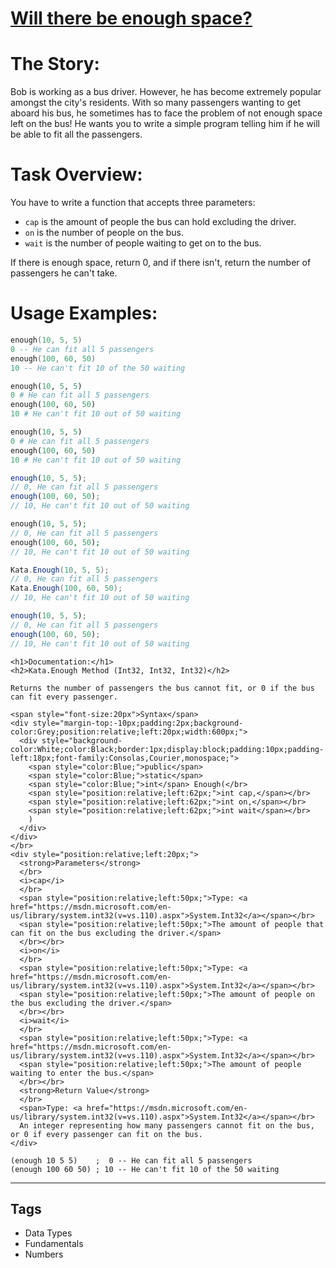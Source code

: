 # [Will there be enough space?](https://www.codewars.com/kata/5875b200d520904a04000003)

<h1>The Story:</h1>
Bob is working as a bus driver. However, he has become extremely popular amongst the city's residents. With so many passengers wanting to get aboard his bus, he sometimes has to face the problem of not enough space left on the bus! He wants you to write a simple program telling him if he will be able to fit all the passengers.

<h1>Task Overview:</h1>

You have to write a function that accepts three parameters:

- `cap` is the amount of people the bus can hold excluding the driver.
- `on` is the number of people on the bus.
- `wait` is the number of people waiting to get on to the bus.

If there is enough space, return 0, and if there isn't, return the number of passengers he can't take.

<h1>Usage Examples:</h1>

```lua
enough(10, 5, 5)
0 -- He can fit all 5 passengers
enough(100, 60, 50)
10 -- He can't fit 10 of the 50 waiting
```

```python
enough(10, 5, 5)
0 # He can fit all 5 passengers
enough(100, 60, 50)
10 # He can't fit 10 out of 50 waiting
```

```ruby
enough(10, 5, 5)
0 # He can fit all 5 passengers
enough(100, 60, 50)
10 # He can't fit 10 out of 50 waiting
```

```javascript
enough(10, 5, 5);
// 0, He can fit all 5 passengers
enough(100, 60, 50);
// 10, He can't fit 10 out of 50 waiting
```

```php
enough(10, 5, 5);
// 0, He can fit all 5 passengers
enough(100, 60, 50);
// 10, He can't fit 10 out of 50 waiting
```

```csharp
Kata.Enough(10, 5, 5);
// 0, He can fit all 5 passengers
Kata.Enough(100, 60, 50);
// 10, He can't fit 10 out of 50 waiting
```

```typescript
enough(10, 5, 5);
// 0, He can fit all 5 passengers
enough(100, 60, 50);
// 10, He can't fit 10 out of 50 waiting
```

```if:csharp
<h1>Documentation:</h1>
<h2>Kata.Enough Method (Int32, Int32, Int32)</h2>

Returns the number of passengers the bus cannot fit, or 0 if the bus can fit every passenger.

<span style="font-size:20px">Syntax</span>
<div style="margin-top:-10px;padding:2px;background-color:Grey;position:relative;left:20px;width:600px;">
  <div style="background-color:White;color:Black;border:1px;display:block;padding:10px;padding-left:18px;font-family:Consolas,Courier,monospace;">
    <span style="color:Blue;">public</span>
    <span style="color:Blue;">static</span>
    <span style="color:Blue;">int</span> Enough(</br>
    <span style="position:relative;left:62px;">int cap,</span></br>
    <span style="position:relative;left:62px;">int on,</span></br>
    <span style="position:relative;left:62px;">int wait</span></br>
    )
  </div>
</div>
</br>
<div style="position:relative;left:20px;">
  <strong>Parameters</strong>
  </br>
  <i>cap</i>
  </br>
  <span style="position:relative;left:50px;">Type: <a href="https://msdn.microsoft.com/en-us/library/system.int32(v=vs.110).aspx">System.Int32</a></span></br>
  <span style="position:relative;left:50px;">The amount of people that can fit on the bus excluding the driver.</span>
  </br></br>
  <i>on</i>
  </br>
  <span style="position:relative;left:50px;">Type: <a href="https://msdn.microsoft.com/en-us/library/system.int32(v=vs.110).aspx">System.Int32</a></span></br>
  <span style="position:relative;left:50px;">The amount of people on the bus excluding the driver.</span>
  </br></br>
  <i>wait</i>
  </br>
  <span style="position:relative;left:50px;">Type: <a href="https://msdn.microsoft.com/en-us/library/system.int32(v=vs.110).aspx">System.Int32</a></span></br>
  <span style="position:relative;left:50px;">The amount of people waiting to enter the bus.</span>
  </br></br>
  <strong>Return Value</strong>
  </br>
  <span>Type: <a href="https://msdn.microsoft.com/en-us/library/system.int32(v=vs.110).aspx">System.Int32</a></span></br>
  An integer representing how many passengers cannot fit on the bus, or 0 if every passenger can fit on the bus.
</div>
```

```racket
(enough 10 5 5)    ;  0 -- He can fit all 5 passengers
(enough 100 60 50) ; 10 -- He can't fit 10 of the 50 waiting
```

---

## Tags

- Data Types
- Fundamentals
- Numbers
